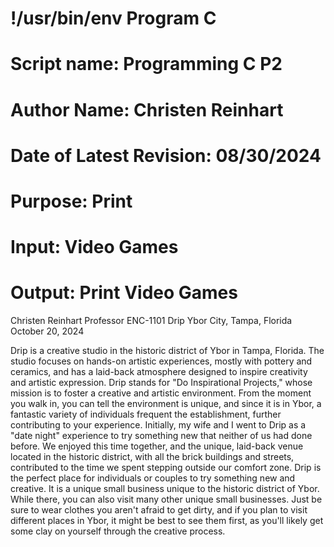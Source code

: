 # !/usr/bin/env Program C
# Script name: Programming C P2
# Author Name: Christen Reinhart
# Date of Latest Revision: 08/30/2024
# Purpose: Print
# Input: Video Games
# Output: Print Video Games

Christen Reinhart
Professor 
ENC-1101
Drip Ybor City, Tampa, Florida
October 20, 2024

Drip is a creative studio in the historic district of Ybor in Tampa, Florida. The studio focuses on hands-on artistic experiences, mostly with pottery and ceramics, and has a laid-back atmosphere designed to inspire creativity and artistic expression. Drip stands for "Do Inspirational Projects," whose mission is to foster a creative and artistic environment. From the moment you walk in, you can tell the environment is unique, and since it is in Ybor, a fantastic variety of individuals frequent the establishment, further contributing to your experience. Initially, my wife and I went to Drip as a "date night" experience to try something new that neither of us had done before. We enjoyed this time together, and the unique, laid-back venue located in the historic district, with all the brick buildings and streets, contributed to the time we spent stepping outside our comfort zone. Drip is the perfect place for individuals or couples to try something new and creative. It is a unique small business unique to the historic district of Ybor. While there, you can also visit many other unique small businesses. Just be sure to wear clothes you aren't afraid to get dirty, and if you plan to visit different places in Ybor, it might be best to see them first, as you'll likely get some clay on yourself through the creative process.
